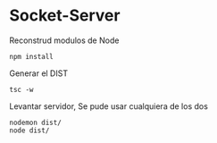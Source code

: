 # Socket-Server

Reconstrud modulos de Node
```
npm install
```

Generar el DIST
```
tsc -w
```

Levantar servidor, Se pude usar cualquiera de los dos
```
nodemon dist/
node dist/
```